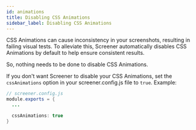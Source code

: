 ```yaml
---
id: animations
title: Disabling CSS Animations
sidebar_label: Disabling CSS Animations
---
```


CSS Animations can cause inconsistency in your screenshots, resulting in failing visual tests. To alleviate this, Screener automatically disables CSS Animations by default to help ensure consistent results.

So, nothing needs to be done to disable CSS Animations.

If you don't want Screener to disable your CSS Animations, set the `cssAnimations` option in your screener.config.js file to `true`. Example:

```java
// screener.config.js
module.exports = {
  ...

  cssAnimations: true
}
```

